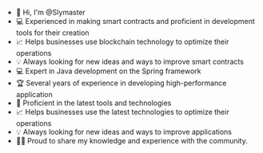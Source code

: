 - 👋 Hi, I'm @Slymaster
- 💻 Experienced in making smart contracts and proficient in development tools for their creation
- 📈 Helps businesses use blockchain technology to optimize their operations
- 💡 Always looking for new ideas and ways to improve smart contracts
- 💻 Expert in Java development on the Spring framework
- 🏆 Several years of experience in developing high-performance application
- 🔨 Proficient in the latest tools and technologies
- 📈 Helps businesses use the latest technologies to optimize their operations
- 💡 Always looking for new ideas and ways to improve applications
- 👨‍💼 Proud to share my knowledge and experience with the community.

